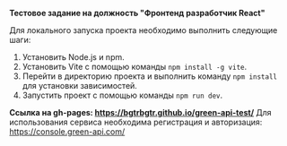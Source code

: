 **Тестовое задание на должность "Фронтенд разработчик React"**

Для локального запуска проекта необходимо выполнить следующие шаги:

1. Установить Node.js и npm.
2. Установить Vite с помощью команды `npm install -g vite`.
3. Перейти в директорию проекта и выполнить команду `npm install` для установки зависимостей.
4. Запустить проект с помощью команды `npm run dev`.

**Ссылка на gh-pages: https://bgtrbgtr.github.io/green-api-test/**
Для использования сервиса необходима регистрация и авторизация: https://console.green-api.com/
